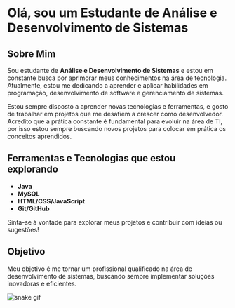 # Olá, sou um Estudante de Análise e Desenvolvimento de Sistemas

## Sobre Mim
Sou estudante de **Análise e Desenvolvimento de Sistemas** e estou em constante busca por aprimorar meus conhecimentos na área de tecnologia. Atualmente, estou me dedicando a aprender e aplicar habilidades em programação, desenvolvimento de software e gerenciamento de sistemas.

Estou sempre disposto a aprender novas tecnologias e ferramentas, e gosto de trabalhar em projetos que me desafiem a crescer como desenvolvedor. Acredito que a prática constante é fundamental para evoluir na área de TI, por isso estou sempre buscando novos projetos para colocar em prática os conceitos aprendidos.

## Ferramentas e Tecnologias que estou explorando
- **Java**
- **MySQL**
- **HTML/CSS/JavaScript**
- **Git/GitHub**

Sinta-se à vontade para explorar meus projetos e contribuir com ideias ou sugestões!

## Objetivo
Meu objetivo é me tornar um profissional qualificado na área de desenvolvimento de sistemas, buscando sempre implementar soluções inovadoras e eficientes.


![snake gif](https://github.com/your-user-name/Jeffersonn015your-user-name/blob/output/github-contribution-grid-snake.gif)
 
<!--
**Jeffersonn015/Jeffersonn015** is a ✨ _special_ ✨ repository because its `README.md` (this file) appears on your GitHub profile.

Here are some ideas to get you started:

- 🔭 I’m currently working on ...
- 🌱 I’m currently learning ...
- 👯 I’m looking to collaborate on ...
- 🤔 I’m looking for help with ...
- 💬 Ask me about ...
- 📫 How to reach me: ...
- 😄 Pronouns: ...
- ⚡ Fun fact: ...
-->
